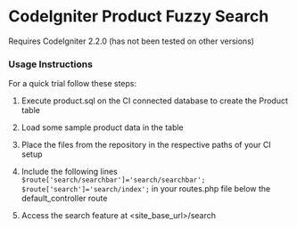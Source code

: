 # CodeIgniter Product Fuzzy Search

Requires CodeIgniter 2.2.0 (has not been tested on other versions)

### Usage Instructions

For a quick trial follow these steps:

1. Execute product.sql on the CI connected database to create the Product table

2. Load some sample product data in the table

3. Place the files from the repository in the respective paths of your CI setup

4. Include the following lines 
```$route['search/searchbar']='search/searchbar'; $route['search']='search/index';``` in your routes.php file below the default_controller route

5. Access the search feature at \<site_base_url\>/search
